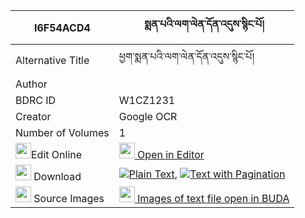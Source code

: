 |I6F54ACD4|སྨན་པའི་ལག་ལེན་དོན་འདུས་སྙིང་པོ། 
| --- | --- 
|Alternative Title |ཕྱག་སྨན་པའི་ལག་ལེན་དོན་འདུས་སྙིང་པོ།
|Author | 
|BDRC ID | W1CZ1231
|Creator | Google OCR
|Number of Volumes| 1
|<img width="25" src="https://img.icons8.com/color/25/000000/edit-property.png">Edit Online| [<img width="25" src="https://avatars.githubusercontent.com/u/45091458?s=200&v=4"> Open in Editor](http://editor.openpecha.org/I6F54ACD4)
|<img width="25" src="https://img.icons8.com/fluent/48/000000/download-2.png"/>  Download | [![](https://img.icons8.com/color/20/000000/txt.png)Plain Text](https://github.com/Openpecha/I6F54ACD4/releases/download/v1/menpa_i_laklen_don_du_nyingpo_plain_I6F54ACD4.zip), [![](https://img.icons8.com/color/20/000000/txt.png)Text with Pagination](https://github.com/Openpecha/I6F54ACD4/releases/download/v1/menpa_i_laklen_don_du_nyingpo_pages_I6F54ACD4.zip)
|<img width="25" src="https://img.icons8.com/plasticine/100/000000/pictures-folder.png"/>  Source Images | [<img width="25" src="https://library.bdrc.io/icons/BUDA-small.svg"> Images of text file open in BUDA](https://library.bdrc.io/show/bdr:W1CZ1231)